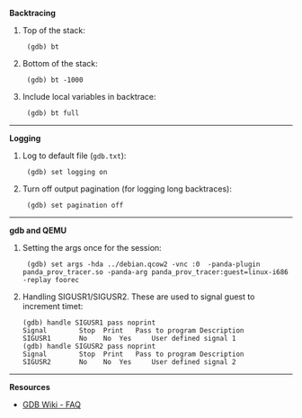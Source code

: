 **Backtracing**

1. Top of the stack:
 
        (gdb) bt

1. Bottom of the stack:

        (gdb) bt -1000

1. Include local variables in backtrace:

        (gdb) bt full


---

**Logging**

1. Log to default file (``gdb.txt``):

        (gdb) set logging on
        
2. Turn off output pagination (for logging long backtraces):

        (gdb) set pagination off


---



**gdb and QEMU**

1. Setting the args once for the session:

        (gdb) set args -hda ../debian.qcow2 -vnc :0  -panda-plugin panda_prov_tracer.so -panda-arg panda_prov_tracer:guest=linux-i686 -replay foorec

1.  Handling SIGUSR1/SIGUSR2. These are used to signal guest to increment timet:

        (gdb) handle SIGUSR1 pass noprint
        Signal        Stop	Print	Pass to program	Description
        SIGUSR1       No	No	Yes		User defined signal 1
        (gdb) handle SIGUSR2 pass noprint
        Signal        Stop	Print	Pass to program	Description
        SIGUSR2       No	No	Yes		User defined signal 2

---

**Resources**

* [GDB Wiki - FAQ ](https://sourceware.org/gdb/wiki/FAQ)
